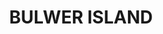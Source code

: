 ---
lastmod: '2025-04-06T06:05:21+00:00'
latitude: -27.399839
layout: suburb
longitude: 153.14232
postcode: '4008'
state: QLD
title: BULWER ISLAND
url: /qld/bulwer-island/
---